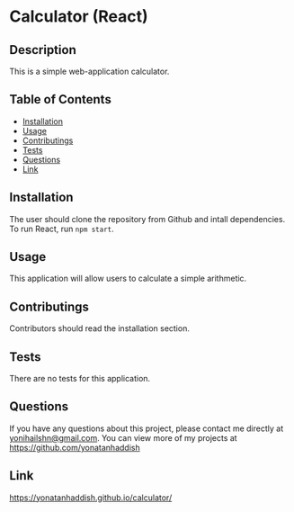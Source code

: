 # Calculator (React)

## Description
This is a simple web-application calculator.

## Table of Contents
* [Installation](#installation)
* [Usage](#usage)
* [Contributings](#contributings)
* [Tests](#tests)
* [Questions](#questions)
* [Link](#link)

## Installation
The user should clone the repository from Github and intall dependencies. To run React, run `npm start`.

## Usage
This application will allow users to calculate a simple arithmetic.

## Contributings
Contributors should read the installation section.

## Tests
There are no tests for this application.

## Questions
If you have any questions about this project, please contact me directly at yonihailshn@gmail.com. You can view more of my projects at https://github.com/yonatanhaddish

## Link
https://yonatanhaddish.github.io/calculator/